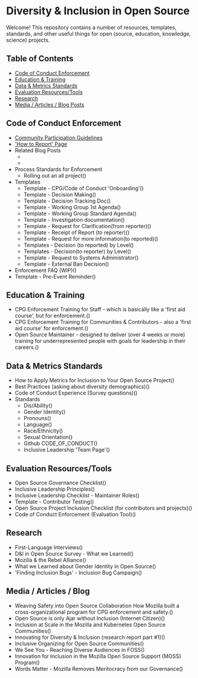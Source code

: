 # Diversity & Inclusion in Open Source

Welcome! This repository contains a number of resources, templates, standards, and other useful things for open (source, education, knowledge, science) projects.

## Table of Contents
- [Code of Conduct Enforcement](#code-of-conduct-enforcement)
- [Education & Training](#education--training)
- [Data & Metrics Standards](#data--metrics-standards)
- [Evaluation Resources/Tools](#evaluation-resourcestools)
- [Research](#research)
- [Media / Articles / Blog Posts](#media--articles--blog-posts)

## Code of Conduct Enforcement
- [Community Participation Guidelines](https://www.google.com/)
- ['How to Report' Page]()
- Related Blog Posts
    - []()
    - []()
- Process Standards for Enforcement
    - Rolling out an all project()
- Templates
    - Template - CPG/Code of Conduct 'Onboarding'()
    - Template - Decision Making()
    - Template - Decision Tracking Doc()
    - Template - Working Group 1st Agenda()
    - Template - Working Group Standard Agenda()
    - Template - Investigation documentation()
    - Template - Request for Clarification(from reporter)()
    - Template - Receipt of Report (to reporter)()
    - Template - Request for more information(to reported)()
    - Templates - Decision (to reported) by Level()
    - Templates - Decision(to reporter) by Level()
    - Template - Request to Systems Administrator()
    - Template - External Ban Decision()
- Enforcement FAQ (WIP)()
- Template - Pre-Event Reminder()

## Education & Training
- CPG Enforcement Training for Staff - which is basically like a 'first aid course', but for enforcement.()
- CPG Enforcement Training for Communities & Contributors - also a 'first aid course' for enforcement.()
- Open Source Maintainer - designed to deliver (over 4 weeks or more) training for underrepresented people with goals for leadership in their careers.()

## Data & Metrics Standards
- How to Apply Metrics for Inclusion to Your Open Source Project()
- Best Practices (asking about diversity demographics)()
- Code of Conduct Experience (Survey questions)()
- Standards
    - Dis/Ability()
    - Gender Identity()
    - Pronouns()
    - Language()
    - Race/Ethnicity()
    - Sexual Orientation()
    - Github CODE_OF_CONDUCT()
    - Inclusive Leadership 'Team Page'()

## Evaluation Resources/Tools
- Open Source Governance Checklist()
- Inclusive Leadership Principles()
- Inclusive Leadership Checklist - Maintainer Roles()
- Template - Contributor Testing()
- Open Source Project Inclusion Checklist (for contributors and projects)()
- Code of Conduct Enforcement (Evaluation Tool)()

## Research
- First-Language Interviews()
- D&I in Open Source Survey - What we Learned()
- Mozilla & the Rebel Alliance()
- What we Learned about Gender Identity in Open Source()
- 'Finding Inclusion Bugs' - Inclusion Bug Campaign()

## Media / Articles / Blog
- Weaving Safety into Open Source Collaboration How Mozilla built a cross-organizational program for CPG enforcement and safety.()
- Open Source is only Ajar without Inclusion (Internet Citizen)()
- Inclusion at Scale in the Mozilla and Kubernetes Open Source Communities()
- Innovating for Diversity & Inclusion (research report part #1)()
- Inclusive Organizing for Open Source Communities()
- We See You - Reaching Diverse Audiences in FOSS()
- Innovation for Inclusion in the Mozilla Open Source Support (MOSS) Program()
- Words Matter - Mozilla Removes Meritocracy from our Governance()






